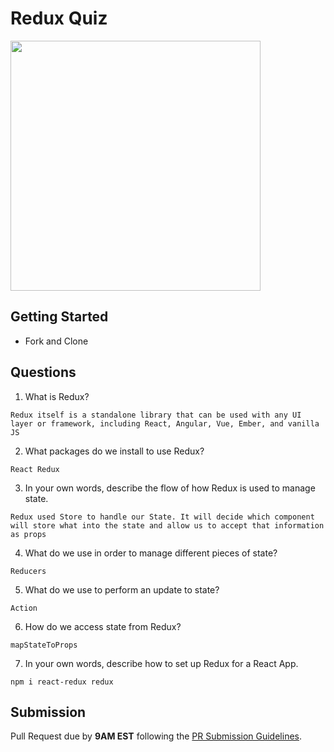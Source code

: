 # Redux Quiz

<img src="https://chriscourses.com/img/blog/redux/redux.jpg" height="400px"/>

## Getting Started

- Fork and Clone

## Questions

1. What is Redux?

```
Redux itself is a standalone library that can be used with any UI layer or framework, including React, Angular, Vue, Ember, and vanilla JS
```

2. What packages do we install to use Redux?

```
React Redux
```

3. In your own words, describe the flow of how Redux is used to manage state.

```
Redux used Store to handle our State. It will decide which component will store what into the state and allow us to accept that information as props
```

4. What do we use in order to manage different pieces of state?

```
Reducers
```

5. What do we use to perform an update to state?

```
Action
```

6. How do we access state from Redux?

```
mapStateToProps
```

7. In your own words, describe how to set up Redux for a React App.

```
npm i react-redux redux
```

## Submission

Pull Request due by **9AM EST** following the [PR Submission Guidelines](https://github.com/SEI-R-2-22/template_pull_request).
